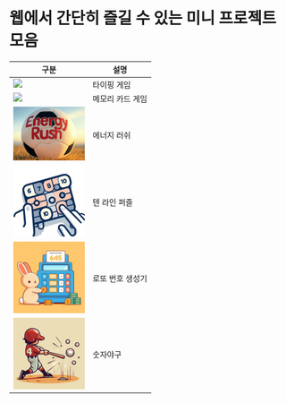 # 웹에서 간단히 즐길 수 있는 미니 프로젝트 모음

| 구분                                                                            | 설명             |
| ------------------------------------------------------------------------------- | ---------------- |
| [<img src="typing-game/icon.png" width="128">](/typing-game/index.html)         | 타이핑 게임      |
| [<img src="memory-card/icon.jpg" width="128">](/memory-card/index.html)         | 메모리 카드 게임 |
| [<img src="energy-rush/icon.jpg" width="128">](/energy-rush/index.html)         | 에너지 러쉬      |
| [<img src="tenlinepuzzle/icon.png" width="128">](/tenlinepuzzle/index.html)     | 텐 라인 퍼즐     |
| [<img src="lotto/icon.jpg" width="128">](/lotto/index.html)                     | 로또 번호 생성기 |
| [<img src="number-baseball/icon.jpg" width="128">](/number-baseball/index.html) | 숫자야구         |
